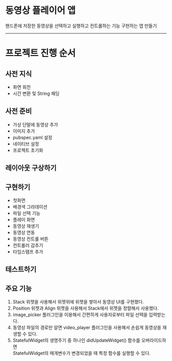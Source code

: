 # 동영상 플레이어 앱
핸드폰에 저장한 동영상을 선택하고 실행하고 컨트롤하는 기능 구현하는 앱 만들기

---

# 프로젝트 진행 순서

## 사전 지식

- 화면 회전
- 시간 변환 및 String 패딩

## 사전 준비

- 가상 단말에 동영상 추가
- 이미지 추가
- pubspec.yaml 설정
- 네이티브 설정
- 프로젝트 초기화

## 레이아웃 구상하기

## 구현하기

- 첫화면
- 배경색 그라데이션
- 파일 선택 기능
- 플레이 화면
- 동영상 재생기
- 동영상 연동
- 동영상 컨트롤 버튼
- 컨트롤러 감추기
- 타임스탬프 추가

## 테스트하기

## 주요 기능
1. Stack 위젯을 사용해서 위젯위에 위젯을 쌓아서 동영상 UI를 구현했다.
2. Position 위젯과 Align 위젯을 사용해서 Stack에서 위젯을 정렬해서 사용했다.
3. image_picker 플러그인을 이용해서 간편하게 사용자로부터 파일 선택을 입력받는다.
4. 동영상 파일의 경로만 알면 video_player 플러그인을 사용해서 손쉽게 동영상을 재생할 수 있다.
5. StatefulWidget의 생명주기 중 하나인 didUpdateWidget() 함수를 오버라이드하면 <br>
   StatefulWidget의 매개변수가 변경되었을 때 특정 함수를 실행할 수 있다.